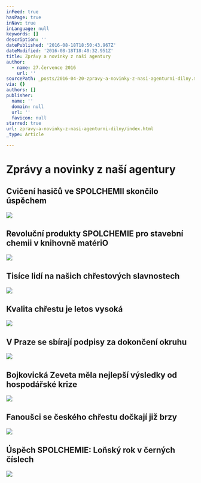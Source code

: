 ```yaml
---
inFeed: true
hasPage: true
inNav: true
inLanguage: null
keywords: []
description: ''
datePublished: '2016-08-18T18:50:43.967Z'
dateModified: '2016-08-18T18:40:32.951Z'
title: Zprávy a novinky z naší agentury
author:
  - name: 27.července 2016
    url: ''
sourcePath: _posts/2016-04-20-zpravy-a-novinky-z-nasi-agenturni-dilny.md
via: {}
authors: []
publisher:
  name: ''
  domain: null
  url: ''
  favicon: null
starred: true
url: zpravy-a-novinky-z-nasi-agenturni-dilny/index.html
_type: Article

---
```

# Zprávy a novinky z naší agentury

## Cvičení hasičů ve SPOLCHEMII skončilo úspěchem
![](https://the-grid-user-content.s3-us-west-2.amazonaws.com/d6156ddc-0bcd-4335-9fb3-c1b3837fed26.jpg)

## Revoluční produkty SPOLCHEMIE pro stavební chemii v knihovně matériO
![](https://the-grid-user-content.s3-us-west-2.amazonaws.com/d7e39235-9bb8-4e60-a616-0202ea6636b8.jpg)

## Tisíce lidí na našich chřestových slavnostech
![](https://the-grid-user-content.s3-us-west-2.amazonaws.com/cd8cd104-546b-4c80-a772-1c8fdbe5f074.jpg)

## Kvalita chřestu je letos vysoká
![](https://s3-us-west-2.amazonaws.com/the-grid-img/p/7f1e5c3091b8660bebb300420d5d2e3f8a996b0d.jpg)

## V Praze se sbírají podpisy za dokončení okruhu
![](https://the-grid-user-content.s3-us-west-2.amazonaws.com/9018a3eb-cf6c-44ef-aa31-133632dc16ab.jpg)

## Bojkovická Zeveta měla nejlepší výsledky od hospodářské krize
![](https://the-grid-user-content.s3-us-west-2.amazonaws.com/540f53c1-38c3-4f8b-99f3-19d902895ffc.jpg)

## Fanoušci se českého chřestu dočkají již brzy
![](https://the-grid-user-content.s3-us-west-2.amazonaws.com/0776cd82-559e-48a9-adef-f2df1be71485.jpg)

## Úspěch SPOLCHEMIE: Loňský rok v černých číslech
![](https://the-grid-user-content.s3-us-west-2.amazonaws.com/030d2c6b-67e5-45f8-9fb3-5542f2fb8ff9.jpg)